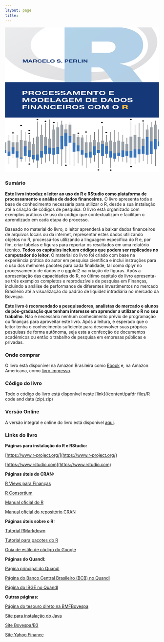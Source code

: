 ```yaml
---
layout: page
title:
---
```


<img src="/content/pafdr files/CAPADigital_DadosFinanceirosR.jpg" width="575" height="475" alt="Cover image" />

### Sumário

**Este livro introduz o leitor ao uso do R e RStudio como plataforma de processamento e análise de dados financeiros.** O livro apresenta toda a base de conhecimento necessária para utilizar o R, desde a sua instalação até a criação de códigos de pesquisa. O livro está organizado com exemplos práticos de uso do código que contextualizam e facilitam o aprendizado em cada etapa do processo.

Baseado no material do livro, o leitor aprenderá a baixar dados financeiros de arquivos locais ou da internet, representar estes dados utilizando objetos no R, processá-los utilizando a linguagem específica do R e, por fim, criar tabelas e figuras para reportar os resultados em uma relatório técnico. **Todos os capítulos incluem códigos que podem ser replicados no computador do leitor.** O material do livro foi criado com base na experiência prática do autor em pesquisa científica e inclui instruções para o uso dos melhores pacotes para cada finalidade, tal como dplyr no processamento de dados e o ggplot2 na criação de figuras. Após a apresentação das capacidades do R, no último capítulo do livro apresenta-se três exemplos completos e reproduzíveis de pesquisa em Finanças, incluindo a análise de performance de diferentes investimentos no mercado Brasileiro até a visualização do padrão de liquidez intradiária no mercado da Bovespa.

**Este livro é recomendado a pesquisadores, analistas de mercado e alunos de pós-graduação que tenham interesse em aprender a utilizar o R no seu trabalho**. Não é necessário nenhum conhecimento prévio de programação ou finanças para aproveitar este livro. Após a leitura, é esperado que o leitor tenha o conhecimento suficiente para desenvolver suas próprias pesquisas de forma autônoma, seja esta a confecção de documentos acadêmicos ou então o trabalho de pesquisa em empresas públicas e privadas.

### Onde comprar

O livro está disponível na Amazon Brasileira como [Ebook](https://www.amazon.com.br/dp/B01N4VXYPM) e, na Amazon Americana, como [livro impresso](https://www.amazon.com/dp/8592243513).

### Código do livro

Todo o código do livro está disponível neste [link](/content/pafdr files/R code and data (zip).zip)


### Versão Online

A versão integral e online do livro está disponível [aqui](/pmdfR-Online/).

### Links do livro

**Páginas para instalação do R e RStudio:**

[https://www.r-project.org/](https://www.r-project.org/)

[https://www.rstudio.com](https://www.rstudio.com)

**Páginas úteis do CRAN:**

[R Views para Finanças](https://cran.r-project.org/web/views/Finance.html)

[R Consortium](https://www.r-consortium.org/)

[Manual oficial do R](https://cran.r-project.org/doc/manuals/R-lang.html)

[Manual oficial do repositório CRAN](https://cran.r-project.org/web/packages/policies.html)

**Páginas úteis sobre o R:**

[Tutorial RMarkdown](http://rmarkdown.rstudio.com/index.html)

[Tutorial para pacotes do R](http://r-pkgs.had.co.nz/intro.html)

[Guia de estilo de código do Google](https://google.github.io/styleguide/Rguide.xml)


**Páginas do Quandl:**

[Página principal do Quandl](https://www.quandl.com)

[Página do Banco Central Brasileiro (BCB) no Quandl](https://www.quandl.com/data/BCB)

[Página do IBGE no Quandl](https://www.quandl.com/data/IBGE-Brazilian-Institute-of-Geography-and-Statistics)


**Outras páginas:**

[Página do tesouro direto na BMFBovespa](http://www.bmfbovespa.com.br/pt_br/produtos/tesouro-direto/titulos-disponiveis-para-compra.htm)

[Site para instalação do Java](https://www.java.com/pt_BR/)

[Site Bovespa/B3](http://www.bmfbovespa.com.br/)

[Site Yahoo Finance](https://finance.yahoo.com/)
